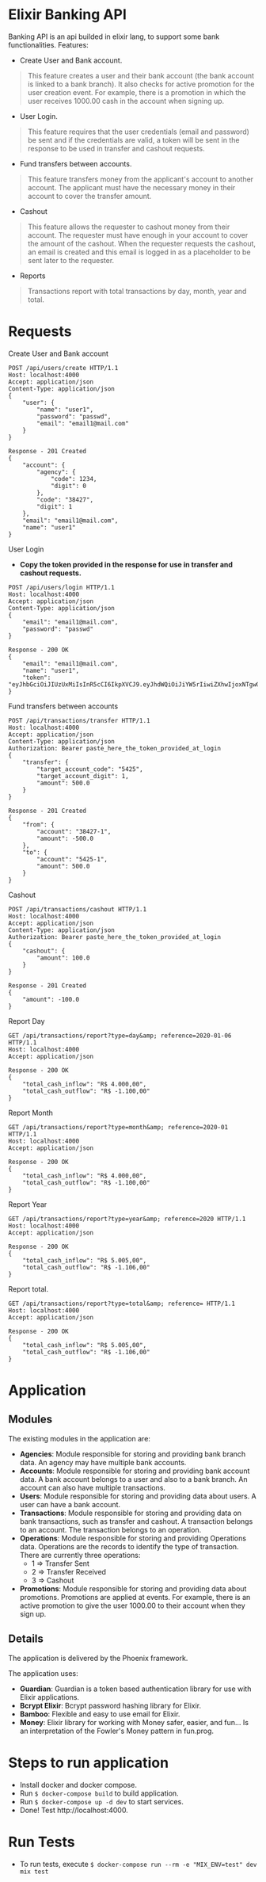 
# Elixir Banking API

Banking API is an api builded in elixir lang, to support some bank functionalities. Features:

- Create User and Bank account.
> This feature creates a user and their bank account (the bank account is linked to a bank branch).
It also checks for active promotion for the user creation event. For example, there is a promotion in which the user receives 1000.00 cash in the account when signing up.
- User Login.
>This feature requires that the user credentials (email and password) be sent and if the credentials are valid, a token will be sent in the response to be used in transfer and cashout requests.
- Fund transfers between accounts.
>This feature transfers money from the applicant's account to another account. The applicant must have the necessary money in their account to cover the transfer amount.
- Cashout
>This feature allows the requester to cashout money from their account. The requester must have enough in your account to cover the amount of the cashout. When the requester requests the cashout, an email is created and this email is logged in as a placeholder to be sent later to the requester.
- Reports
> Transactions report with total transactions by day, month, year and total.

# Requests

Create User and Bank account
```
POST /api/users/create HTTP/1.1
Host: localhost:4000
Accept: application/json
Content-Type: application/json
{
    "user": {
        "name": "user1",
        "password": "passwd",
        "email": "email1@mail.com"
    }
}

Response - 201 Created
{
    "account": {
        "agency": {
            "code": 1234,
            "digit": 0
        },
        "code": "38427",
        "digit": 1
    },
    "email": "email1@mail.com",
    "name": "user1"
}
```

User Login
- **Copy the token provided in the response for use in transfer and cashout requests.**
```
POST /api/users/login HTTP/1.1
Host: localhost:4000
Accept: application/json
Content-Type: application/json
{
	"email": "email1@mail.com",
	"password": "passwd"
}

Response - 200 OK
{
    "email": "email1@mail.com",
    "name": "user1",
    "token": "eyJhbGciOiJIUzUxMiIsInR5cCI6IkpXVCJ9.eyJhdWQiOiJiYW5rIiwiZXhwIjoxNTgwOTAyMTYzLCJpYXQiOjE1Nzg0ODI5NjMsImlzcyI6ImJhbmsiLCJqdGkiOiJkZWQ1YTZmOC0yMzQwLTRmM2MtOTkwMi0zMzMxMDMxM2FjZDQiLCJuYmYiOjE1Nzg0ODI5NjIsInN1YiI6IjIiLCJ0eXAiOiJhY2Nlc3MifQ.rlx23qS0DtDEvbmzhKkX6D3JGMXw4R3wzim8Mzf6SXLdeLnnHJehvB5wgqvscfgZ0aKVor1ScP_wCK01H3bYQw"
}
```

Fund transfers between accounts
```
POST /api/transactions/transfer HTTP/1.1
Host: localhost:4000
Accept: application/json
Content-Type: application/json
Authorization: Bearer paste_here_the_token_provided_at_login
{
	"transfer": {
		"target_account_code": "5425",
		"target_account_digit": 1,
		"amount": 500.0	
	}
}

Response - 201 Created
{
    "from": {
        "account": "38427-1",
        "amount": -500.0
    },
    "to": {
        "account": "5425-1",
        "amount": 500.0
    }
}

```
Cashout
```
POST /api/transactions/cashout HTTP/1.1
Host: localhost:4000
Accept: application/json
Content-Type: application/json
Authorization: Bearer paste_here_the_token_provided_at_login
{
	"cashout": {
		"amount": 100.0	
	}
}

Response - 201 Created
{
    "amount": -100.0
}
```

Report Day
```
GET /api/transactions/report?type=day&amp; reference=2020-01-06 HTTP/1.1
Host: localhost:4000
Accept: application/json

Response - 200 OK
{
    "total_cash_inflow": "R$ 4.000,00",
    "total_cash_outflow": "R$ -1.100,00"
}
```

Report Month
```
GET /api/transactions/report?type=month&amp; reference=2020-01 HTTP/1.1
Host: localhost:4000
Accept: application/json

Response - 200 OK
{
    "total_cash_inflow": "R$ 4.000,00",
    "total_cash_outflow": "R$ -1.100,00"
}
```

Report Year
```
GET /api/transactions/report?type=year&amp; reference=2020 HTTP/1.1
Host: localhost:4000
Accept: application/json

Response - 200 OK
{
    "total_cash_inflow": "R$ 5.005,00",
    "total_cash_outflow": "R$ -1.106,00"
}
```

Report total.
```
GET /api/transactions/report?type=total&amp; reference= HTTP/1.1
Host: localhost:4000
Accept: application/json

Response - 200 OK
{
    "total_cash_inflow": "R$ 5.005,00",
    "total_cash_outflow": "R$ -1.106,00"
}
```

 # Application

 ## Modules
 The existing modules in the application are:
 - **Agencies**: Module responsible for storing and providing bank branch data. An agency may have multiple bank accounts.
 - **Accounts**: Module responsible for storing and providing bank account data. A bank account belongs to a user and also to a bank branch. An account can also have multiple transactions.
 - **Users**: Module responsible for storing and providing data about users. A user can have a bank account.
 - **Transactions**: Module responsible for storing and providing data on bank transactions, such as transfer and cashout. A transaction belongs to an account. The transaction belongs to an operation.
 - **Operations**: Module responsible for storing and providing Operations data. Operations are the records to identify the type of transaction. There are currently three operations:
	- 1 => Transfer Sent
	- 2 => Transfer Received
	- 3 => Cashout
- **Promotions**: Module responsible for storing and providing data about promotions. Promotions are applied at events. For example, there is an active promotion to give the user 1000.00 to their account when they sign up.

 ## Details
 The application is delivered by the Phoenix framework.
 
 The application uses:
 - **Guardian**: Guardian is a token based authentication library for use with Elixir applications.
 - **Bcrypt Elixir**: Bcrypt password hashing library for Elixir.
 - **Bamboo**: Flexible and easy to use email for Elixir.
 - **Money**: Elixir library for working with Money safer, easier, and fun... Is an interpretation of the Fowler's Money pattern in fun.prog.

 # Steps to run application

 - Install docker and docker compose.
 - Run `$ docker-compose build` to build application.
 - Run `$ docker-compose up -d dev` to start services.
 - Done! Test http://localhost:4000.

 # Run Tests
 
 - To run tests, execute `$ docker-compose run --rm -e "MIX_ENV=test" dev mix test`